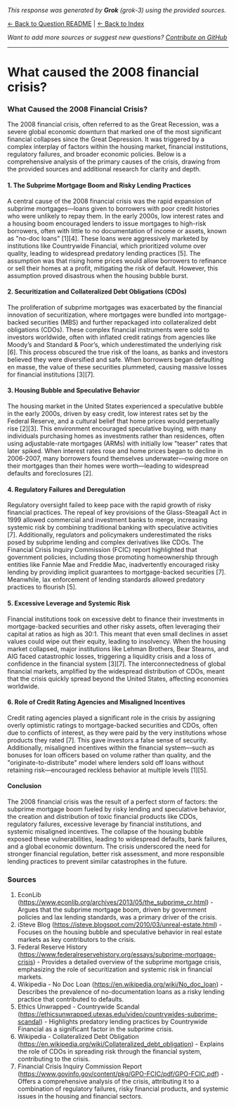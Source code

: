 <!-- 
Generated by: grok
Model: grok-3
Prompt type: sources
Generated at: 2025-06-11T20:33:30.318176
-->

*This response was generated by **Grok** (grok-3) using the provided sources.*

[← Back to Question README](README.md) | [← Back to Index](../README.md)

*Want to add more sources or suggest new questions? [Contribute on GitHub](https://github.com/justinwest/SuggestedSources)*

---

# What caused the 2008 financial crisis?

### What Caused the 2008 Financial Crisis?

The 2008 financial crisis, often referred to as the Great Recession, was a severe global economic downturn that marked one of the most significant financial collapses since the Great Depression. It was triggered by a complex interplay of factors within the housing market, financial institutions, regulatory failures, and broader economic policies. Below is a comprehensive analysis of the primary causes of the crisis, drawing from the provided sources and additional research for clarity and depth.

#### 1. The Subprime Mortgage Boom and Risky Lending Practices
A central cause of the 2008 financial crisis was the rapid expansion of subprime mortgages—loans given to borrowers with poor credit histories who were unlikely to repay them. In the early 2000s, low interest rates and a housing boom encouraged lenders to issue mortgages to high-risk borrowers, often with little to no documentation of income or assets, known as "no-doc loans" [1][4]. These loans were aggressively marketed by institutions like Countrywide Financial, which prioritized volume over quality, leading to widespread predatory lending practices [5]. The assumption was that rising home prices would allow borrowers to refinance or sell their homes at a profit, mitigating the risk of default. However, this assumption proved disastrous when the housing bubble burst.

#### 2. Securitization and Collateralized Debt Obligations (CDOs)
The proliferation of subprime mortgages was exacerbated by the financial innovation of securitization, where mortgages were bundled into mortgage-backed securities (MBS) and further repackaged into collateralized debt obligations (CDOs). These complex financial instruments were sold to investors worldwide, often with inflated credit ratings from agencies like Moody’s and Standard & Poor’s, which underestimated the underlying risk [6]. This process obscured the true risk of the loans, as banks and investors believed they were diversified and safe. When borrowers began defaulting en masse, the value of these securities plummeted, causing massive losses for financial institutions [3][7].

#### 3. Housing Bubble and Speculative Behavior
The housing market in the United States experienced a speculative bubble in the early 2000s, driven by easy credit, low interest rates set by the Federal Reserve, and a cultural belief that home prices would perpetually rise [2][3]. This environment encouraged speculative buying, with many individuals purchasing homes as investments rather than residences, often using adjustable-rate mortgages (ARMs) with initially low "teaser" rates that later spiked. When interest rates rose and home prices began to decline in 2006-2007, many borrowers found themselves underwater—owing more on their mortgages than their homes were worth—leading to widespread defaults and foreclosures [2].

#### 4. Regulatory Failures and Deregulation
Regulatory oversight failed to keep pace with the rapid growth of risky financial practices. The repeal of key provisions of the Glass-Steagall Act in 1999 allowed commercial and investment banks to merge, increasing systemic risk by combining traditional banking with speculative activities [7]. Additionally, regulators and policymakers underestimated the risks posed by subprime lending and complex derivatives like CDOs. The Financial Crisis Inquiry Commission (FCIC) report highlighted that government policies, including those promoting homeownership through entities like Fannie Mae and Freddie Mac, inadvertently encouraged risky lending by providing implicit guarantees to mortgage-backed securities [7]. Meanwhile, lax enforcement of lending standards allowed predatory practices to flourish [5].

#### 5. Excessive Leverage and Systemic Risk
Financial institutions took on excessive debt to finance their investments in mortgage-backed securities and other risky assets, often leveraging their capital at ratios as high as 30:1. This meant that even small declines in asset values could wipe out their equity, leading to insolvency. When the housing market collapsed, major institutions like Lehman Brothers, Bear Stearns, and AIG faced catastrophic losses, triggering a liquidity crisis and a loss of confidence in the financial system [3][7]. The interconnectedness of global financial markets, amplified by the widespread distribution of CDOs, meant that the crisis quickly spread beyond the United States, affecting economies worldwide.

#### 6. Role of Credit Rating Agencies and Misaligned Incentives
Credit rating agencies played a significant role in the crisis by assigning overly optimistic ratings to mortgage-backed securities and CDOs, often due to conflicts of interest, as they were paid by the very institutions whose products they rated [7]. This gave investors a false sense of security. Additionally, misaligned incentives within the financial system—such as bonuses for loan officers based on volume rather than quality, and the "originate-to-distribute" model where lenders sold off loans without retaining risk—encouraged reckless behavior at multiple levels [1][5].

#### Conclusion
The 2008 financial crisis was the result of a perfect storm of factors: the subprime mortgage boom fueled by risky lending and speculative behavior, the creation and distribution of toxic financial products like CDOs, regulatory failures, excessive leverage by financial institutions, and systemic misaligned incentives. The collapse of the housing bubble exposed these vulnerabilities, leading to widespread defaults, bank failures, and a global economic downturn. The crisis underscored the need for stronger financial regulation, better risk assessment, and more responsible lending practices to prevent similar catastrophes in the future.

### Sources
1. EconLib (https://www.econlib.org/archives/2013/05/the_subprime_cr.html) - Argues that the subprime mortgage boom, driven by government policies and lax lending standards, was a primary driver of the crisis.
2. iSteve Blog (https://isteve.blogspot.com/2010/03/unreal-estate.html) - Focuses on the housing bubble and speculative behavior in real estate markets as key contributors to the crisis.
3. Federal Reserve History (https://www.federalreservehistory.org/essays/subprime-mortgage-crisis) - Provides a detailed overview of the subprime mortgage crisis, emphasizing the role of securitization and systemic risk in financial markets.
4. Wikipedia - No Doc Loan (https://en.wikipedia.org/wiki/No_doc_loan) - Describes the prevalence of no-documentation loans as a risky lending practice that contributed to defaults.
5. Ethics Unwrapped - Countrywide Scandal (https://ethicsunwrapped.utexas.edu/video/countrywides-subprime-scandal) - Highlights predatory lending practices by Countrywide Financial as a significant factor in the subprime crisis.
6. Wikipedia - Collateralized Debt Obligation (https://en.wikipedia.org/wiki/Collateralized_debt_obligation) - Explains the role of CDOs in spreading risk through the financial system, contributing to the crisis.
7. Financial Crisis Inquiry Commission Report (https://www.govinfo.gov/content/pkg/GPO-FCIC/pdf/GPO-FCIC.pdf) - Offers a comprehensive analysis of the crisis, attributing it to a combination of regulatory failures, risky financial products, and systemic issues in the housing and financial sectors.